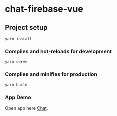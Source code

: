# chat-firebase-vue

## Project setup

```
yarn install
```

### Compiles and hot-reloads for development

```
yarn serve
```

### Compiles and minifies for production

```
yarn build
```

### App Demo

Open app here [Chat](https://firechat-vue-86f94.firebaseapp.com/).
